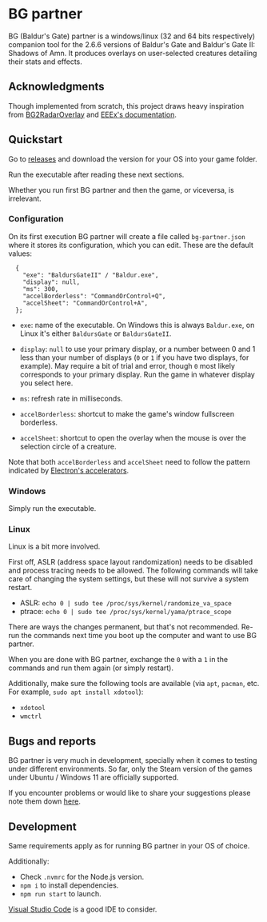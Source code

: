 # BG partner

BG (Baldur's Gate) partner is a windows/linux (32 and 64 bits respectively) companion tool for the 2.6.6 versions of Baldur's Gate and Baldur's Gate II: Shadows of Amn. It produces overlays on user-selected creatures detailing their stats and effects.

## Acknowledgments

Though implemented from scratch, this project draws heavy inspiration from [BG2RadarOverlay](https://github.com/tapahob/BG2RadarOverlay) and [EEEx's documentation](https://eeex-docs.readthedocs.io/en/latest/).

## Quickstart
Go to [releases](https://github.com/gatperdut/bg-partner/releases) and download the version for your OS into your game folder.

Run the executable after reading these next sections.

Whether you run first BG partner and then the game, or viceversa, is irrelevant.

### Configuration
On its first execution BG partner will create a file called `bg-partner.json` where it stores its configuration, which you can edit. These are the default values:

```
  {
    "exe": "BaldursGateII" / "Baldur.exe",
    "display": null,
    "ms": 300,
    "accelBorderless": "CommandOrControl+Q",
    "accelSheet": "CommandOrControl+A",
  };

```

* `exe`: name of the executable. On Windows this is always `Baldur.exe`, on Linux it's either `BaldursGate` or `BaldursGateII`.

* `display`: `null` to use your primary display, or a number between 0 and 1 less than your number of displays (`0` or `1` if you have two displays, for example). May require a bit of trial and error, though `0` most likely corresponds to your primary display. Run the game in whatever display you select here.

* `ms`: refresh rate in milliseconds.

* `accelBorderless`: shortcut to make the game's window fullscreen borderless.

* `accelSheet`: shortcut to open the overlay when the mouse is over the selection circle of a creature.

Note that both `accelBorderless` and `accelSheet` need to follow the pattern indicated by [Electron's accelerators](https://www.electronjs.org/docs/latest/api/accelerator).


### Windows
Simply run the executable.

### Linux
Linux is a bit more involved.

First off, ASLR (address space layout randomization) needs to be disabled and process tracing needs to be allowed. The following commands will take care of changing the system settings, but these will not survive a system restart.

  * ASLR: `echo 0 | sudo tee /proc/sys/kernel/randomize_va_space`
  * ptrace: `echo 0 | sudo tee /proc/sys/kernel/yama/ptrace_scope`

There are ways the changes permanent, but that's not recommended. Re-run the commands next time you boot up the computer and want to use BG partner.

When you are done with BG partner, exchange the `0` with a `1` in the commands and run them again (or simply restart).


Additionally, make sure the following tools are available (via `apt`, `pacman`, etc. For example, `sudo apt install xdotool`):

  * `xdotool`
  * `wmctrl`

## Bugs and reports

BG partner is very much in development, specially when it comes to testing under different environments. So far, only the Steam version of the games under Ubuntu / Windows 11 are officially supported.

If you encounter problems or would like to share your suggestions please note them down [here](https://github.com/gatperdut/bg-partner/issues).

## Development

Same requirements apply as for running BG partner in your OS of choice.

Additionally:

* Check `.nvmrc` for the Node.js version.
* `npm i` to install dependencies.
* `npm run start` to launch.

[Visual Studio Code](https://code.visualstudio.com/) is a good IDE to consider.
